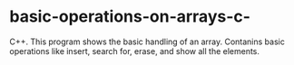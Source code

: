 # basic-operations-on-arrays-c-
C++. This program shows the basic handling of an array. Contanins basic operations like insert, search for, erase, and show all the elements.
